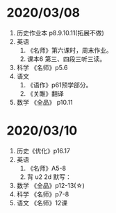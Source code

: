 # 2020/03/08
1. 历史作业本 p8.9.10.11(拓展不做)
2. 英语
    1. 《名师》第六课时，周末作业。
    2. 课本6 第三、四段三听三读。
3. 科学 《名师》p5.6
4. 语文
    1. 《语作》p61预学部分。
    2. 《关雎》翻译
5. 数学 《全品》 p10.11
# 2020/03/10
1. 历史《优化》p16.17
2. 英语
    1. 《名师》A5-8
    2. 背 u2 2d 默写：
3. 数学 《全品》p12-13(☆)
4. 科学 《名师》p7-8
5. 语文 《名师》12课

